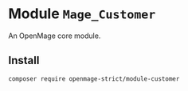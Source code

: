 # Module `Mage_Customer`

An OpenMage core module.

## Install

``` bash
composer require openmage-strict/module-customer
```

